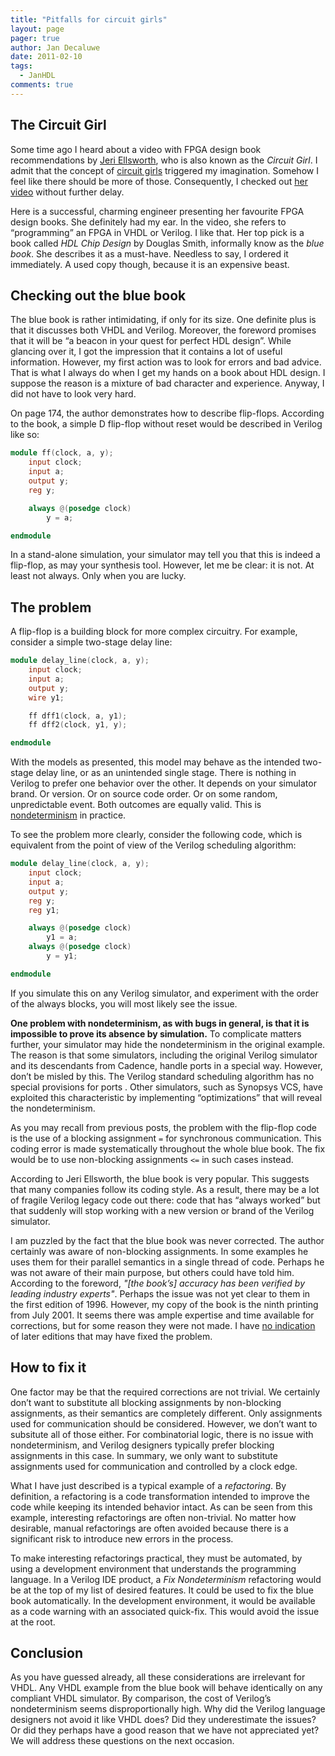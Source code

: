 ```yaml
---
title: "Pitfalls for circuit girls"
layout: page 
pager: true
author: Jan Decaluwe
date: 2011-02-10
tags: 
  - JanHDL
comments: true
---
```


## The Circuit Girl

Some time ago I heard about a video with FPGA design book recommendations by <a href="http://en.wikipedia.org/wiki/Jeri_Ellsworth">Jeri Ellsworth</a>, who is also known as the <em>Circuit Girl</em>. I admit that the concept of <a href="http://www.urbandictionary.com/define.php?term=circuit%20girl">circuit girls</a> triggered my imagination. Somehow I feel like there should be more of those.  Consequently,  I checked out <a href="http://www.youtube.com/watch?v=kobf8IOB0oA">her video</a> without further delay.

Here is a successful, charming engineer presenting her favourite FPGA design books. She definitely  had my ear. In the video, she refers to “programming” an FPGA in VHDL or Verilog. I like that. Her top pick is a book called <em>HDL Chip Design</em> by Douglas Smith, informally know as the <em>blue book</em>. She describes it as a must-have. Needless to say, I ordered it immediately. A used copy though, because it is an expensive beast.

## Checking out the blue book

The blue book is rather intimidating, if only for its size. One definite plus is that it discusses both VHDL and Verilog.  Moreover, the foreword promises that it will be “a beacon in your quest for perfect HDL design”.  While glancing over it, I got the impression that it contains a lot of useful information. However, my first action was to look for errors and bad advice. That is what I always do when I  get my hands on a book about HDL design. I suppose the reason is a mixture of bad character and experience. Anyway, I did not have to look very hard.

On page 174, the author demonstrates  how to describe flip-flops.  According to the book, a simple D flip-flop without reset would be described in Verilog like so:

```verilog
module ff(clock, a, y);
    input clock;
    input a;
    output y;
    reg y;

    always @(posedge clock)
        y = a;

endmodule
```

In a stand-alone simulation, your simulator may tell you that this is indeed a  flip-flop, as may your synthesis tool. However, let me be clear: it is not. At least not always. Only when you are lucky.

## The problem

A flip-flop is a building block for more complex circuitry. For example, consider a simple two-stage delay line:

```verilog
module delay_line(clock, a, y);
    input clock;
    input a;
    output y;
    wire y1;

    ff dff1(clock, a, y1);
    ff dff2(clock, y1, y);

endmodule
```

With the models as presented, this model may behave as the intended two-stage delay line, or as an unintended single stage. There is nothing in Verilog to prefer one behavior over the other. It depends on your simulator brand. Or version. Or on source code order. Or on some random, unpredictable event.  Both outcomes are equally valid. This is <a href="/opinion/jan/verilogs-major-flaw.html">nondeterminism</a> in practice.

To see the problem more clearly, consider the following code, which is equivalent from the point of view of the Verilog scheduling algorithm:

```verilog
module delay_line(clock, a, y);
    input clock;
    input a;
    output y;
    reg y;
    reg y1;

    always @(posedge clock)
        y1 = a;
    always @(posedge clock)
        y = y1;

endmodule
```

If you simulate this on any Verilog simulator, and experiment with the order of the always blocks, you will most likely see the issue.

<strong>One problem with nondeterminism, as with bugs in general, is that it is impossible to prove its absence by simulation.</strong> To  complicate matters further, your simulator may hide  the nondeterminism in the original example. The reason is that some simulators, including the original Verilog simulator and its descendants from Cadence, handle ports in a special way. However, don’t be misled by this. The Verilog standard scheduling algorithm has no special provisions for ports . Other simulators, such as Synopsys VCS,  have exploited this characteristic by implementing “optimizations” that will reveal the nondeterminism.

As you may recall from previous posts, the problem with the flip-flop code is the use of a blocking assignment `=` for synchronous communication.  This coding error is made systematically throughout the whole blue book. The fix would be to use non-blocking assignments `<=`  in such cases instead.

According to Jeri Ellsworth, the blue book is very popular. This suggests that many companies follow its coding style.  As a result, there may be  a lot of fragile Verilog legacy code out there: code that has “always worked” but that suddenly will stop working with a new version or brand of the Verilog simulator.

I am puzzled by the fact that the blue book was never corrected. The author certainly was aware of non-blocking assignments. In some examples he uses them for their parallel semantics in a single thread of code. Perhaps he was not aware of their main purpose, but others could have told him. According to the foreword, _"\[the book’s\] accuracy has been verified by leading industry experts"_.  Perhaps the issue was not yet clear to them in the first edition of 1996. However, my  copy of the book is the ninth printing from July 2001.  It seems there was ample expertise and time available for corrections, but for some reason they were not made. I have <a href="http://stackoverflow.com/questions/4914074/have-the-errors-in-hdl-chip-design-by-douglas-smith-ever-been-corrected">no indication</a> of later editions that may have fixed the problem.

## How to fix it

One factor may be that the required corrections are not trivial. We certainly don’t want to substitute all blocking assignments by non-blocking assignments, as their semantics are completely different. Only assignments used for communication  should be considered. However, we don’t want to subsitute all of those either. For combinatorial logic, there is no issue with nondeterminism, and Verilog designers typically prefer blocking assignments in this case. In summary, we only want to substitute assignments used for communication and  controlled by a clock edge.

What I have just described is a typical example of a <em>refactoring</em>. By definition,  a refactoring is a code transformation intended to improve the code while keeping its intended behavior intact. As can be seen from this example,  interesting refactorings are often non-trivial. No matter how desirable, manual refactorings are often avoided because there is a significant risk to introduce new errors in the process.

To make interesting  refactorings practical,  they must be automated, by using a development environment that understands the programming language.  In a Verilog IDE product, a <em>Fix Nondeterminism</em> refactoring would be at the top of my list of  desired features. It could be used to fix the blue book automatically. In the development environment, it would be available as a code warning with an associated quick-fix. This would avoid the issue at the root.

## Conclusion

As you have guessed already, all  these considerations are irrelevant for VHDL. Any VHDL example from the blue book will behave identically on any compliant VHDL simulator. By comparison, the cost of Verilog’s nondeterminism seems disproportionally high. Why did the Verilog language designers not avoid it like VHDL does? Did they underestimate the issues? Or did they perhaps have a good reason that we have not appreciated yet? We will address these questions on the next occasion.